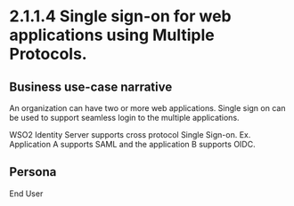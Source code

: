 # 2.1.1.4 Single sign-on for  web applications using Multiple Protocols.

## Business use-case narrative
An organization can have two or more web applications. Single sign on can be used to support seamless login to the 
multiple applications.

WSO2 Identity Server supports cross protocol Single Sign-on.
 Ex. Application A supports SAML and the application B supports OIDC. 

## Persona
End User

